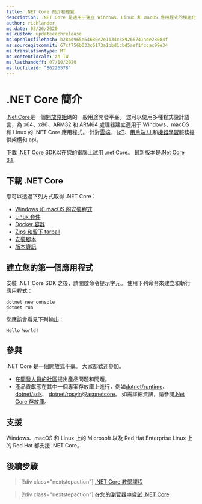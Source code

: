 ```yaml
---
title: .NET Core 簡介和總覽
description: .NET Core 是適用于建立 Windows、Linux 和 macOS 應用程式的模組化、高效能的 .NET 執行。 了解 .NET Core 以開始使用。
author: richlander
ms.date: 03/26/2020
ms.custom: updateeachrelease
ms.openlocfilehash: b28ad965e54680e2e1134c389266741ade28084f
ms.sourcegitcommit: 67cf756b033c6173a1bbd1cbd5aef1fccac99e34
ms.translationtype: MT
ms.contentlocale: zh-TW
ms.lasthandoff: 07/10/2020
ms.locfileid: "86226578"
---
```

# <a name="introduction-to-net-core"></a>.NET Core 簡介

[.Net Core](about.md)是一個[開放原始](https://github.com/dotnet/runtime/blob/master/LICENSE.TXT)碼的一般用途開發平臺。 您可以使用多種程式設計語言，為 x64、x86、ARM32 和 ARM64 處理器建立適用于 Windows、macOS 和 Linux 的 .NET Core 應用程式。 針對[雲端](/aspnet/core/)、 [IoT](/archive/msdn-magazine/2019/august/net-core-cross-platform-iot-programming-with-net-core-3-0)、[用戶端 UI](../desktop-wpf/overview/index.md)和[機器學習](/dotnet/machine-learning/)服務提供架構和 api。

[下載 .NET Core SDK](https://dotnet.microsoft.com/download)以在您的電腦上試用 .net Core。 最新版本是[.Net Core 3.1](https://devblogs.microsoft.com/dotnet/announcing-net-core-3-1/)。

## <a name="download-net-core"></a>下載 .NET Core

您可以透過下列方式取得 .NET Core：

* [Windows 和 macOS 的安裝程式](https://dotnet.microsoft.com/download)
* [Linux 套件](https://docs.microsoft.com/dotnet/core/install/linux-package-managers)
* [Docker 容器](https://hub.docker.com/_/microsoft-dotnet-core/)
* [Zips 和留下 tarball](https://dotnet.microsoft.com/download/dotnet-core/3.1)
* [安裝腳本](https://dotnet.microsoft.com/download/dotnet-core/scripts)
* [版本資訊](https://github.com/dotnet/core/tree/master/release-notes)

## <a name="create-your-first-application"></a>建立您的第一個應用程式

安裝 .NET Core SDK 之後，請開啟命令提示字元。 使用下列命令來建立和執行應用程式：

```dotnetcli
dotnet new console
dotnet run
```

您應該會看見下列輸出：

```output
Hello World!
```

## <a name="contribute"></a>參與

.NET Core 是一個開放式平臺。 大家都歡迎參加。

* 在[開發人員的社區](https://developercommunity.visualstudio.com/spaces/61/index.html)提出產品問題和問題。
* 產品貢獻應在其中一個專案存放庫上進行，例如[dotnet/runtime](https://github.com/dotnet/runtime)、 [dotnet/sdk](https://github.com/dotnet/sdk)、 [dotnet/rosyln](https://github.com/dotnet/roslyn)或[aspnetcore](https://github.com/dotnet/aspnetcore)。 如需詳細資訊，請參閱[.Net Core 存放庫](https://github.com/dotnet/core/blob/master/Documentation/core-repos.md)。

## <a name="support"></a>支援

Windows、macOS 和 Linux 上的 Microsoft 以及 Red Hat Enterprise Linux 上的 Red Hat 都支援 .NET Core。

## <a name="next-steps"></a>後續步驟

> [!div class="nextstepaction"]
> [.NET Core 教學課程](tutorials/index.md)

> [!div class="nextstepaction"]
> [在您的瀏覽器中嘗試 .NET Core](../csharp/tutorials/intro-to-csharp/numbers-in-csharp.yml)
